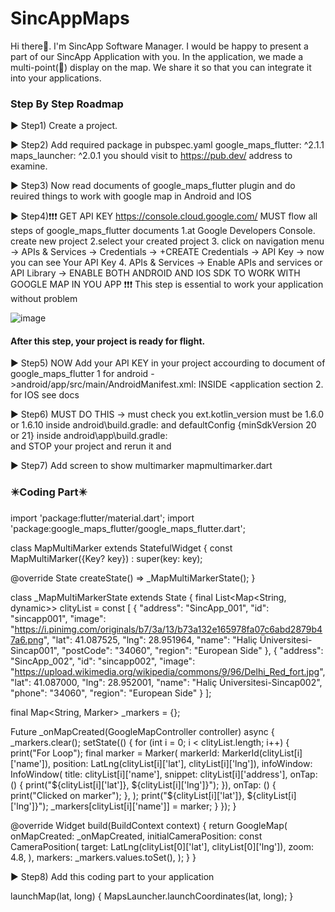 # SincAppMaps
Hi there👋. I'm SincApp Software Manager. I would be happy to present a part of our SincApp Application with you. In the application, we made a multi-point(📍) display on the map. We share it so that you can integrate it into your applications.

<h3>Step By Step Roadmap</h3>

▶️ Step1) Create a project.

▶️ Step2) Add required package in pubspec.yaml 
	            google_maps_flutter: ^2.1.1
  	          maps_launcher: ^2.0.1
you should visit to https://pub.dev/ address to examine.

▶️ Step3) Now read documents of google_maps_flutter plugin and do reuired things to work with google map in Android and IOS

▶️ Step4)❗❗❗ GET API KEY  https://console.cloud.google.com/  MUST flow all steps of google_maps_flutter documents
	1.at Google Developers Console. create new project
	2.select your created project
	3. click on navigation menu -> APIs & Services -> Credentials -> +CREATE  Credentials -> API Key -> now you can see Your API Key
	4. APIs & Services -> Enable APIs and services or API Library -> ENABLE BOTH ANDROID AND IOS SDK TO WORK WITH GOOGLE MAP IN YOU APP
	❗❗❗ This step is essential to work your application without problem

![image](https://user-images.githubusercontent.com/86704802/185737551-14694f86-1dc9-4537-a195-730d1c2ed904.png) <h4>After this step, your project is ready for flight. </h4>

▶️ Step5) NOW Add your API KEY in your project accourding to document of google_maps_flutter 
	1 for android ->android/app/src/main/AndroidManifest.xml: INSIDE  <application section
	<meta-data android:name="com.google.android.geo.API_KEY"
               android:value="YOUR KEY HERE"/>
	2. for IOS see docs
	
▶️ Step6)  MUST DO THIS ->  must check you ext.kotlin_version must be  1.6.0 or 1.6.10 inside android\build.gradle: 
			and defaultConfig {minSdkVersion 20 or 21}	inside android\app\build.gradle: 	
	and  STOP your project and rerun it and
	
▶️ Step7) Add screen to show multimarker mapmultimarker.dart

<h3>✴️Coding Part✴️</h3>

import 'package:flutter/material.dart';
import 'package:google_maps_flutter/google_maps_flutter.dart';

class MapMultiMarker extends StatefulWidget {
  const MapMultiMarker({Key? key}) : super(key: key);

  @override
  State<MapMultiMarker> createState() => _MapMultiMarkerState();
}

class _MapMultiMarkerState extends State<MapMultiMarker> {
  final List<Map<String, dynamic>> clityList = const [
    {
      "address": "SincApp_001",
      "id": "sincapp001",
      "image":
          "https://i.pinimg.com/originals/b7/3a/13/b73a132e165978fa07c6abd2879b47a6.png",
      "lat": 41.087525,
      "lng": 28.951964,
      "name": "Haliç Üniversitesi-Sincap001",
      "postCode": "34060",
      "region": "European Side"
    },
    {
      "address": "SincApp_002",
      "id": "sincapp002",
      "image":
          "https://upload.wikimedia.org/wikipedia/commons/9/96/Delhi_Red_fort.jpg",
      "lat": 41.087000,
      "lng": 28.952001,
      "name": "Haliç Üniversitesi-Sincap002",
      "phone": "34060",
      "region": "European Side"
    }
  ];

  final Map<String, Marker> _markers = {};

  Future<void> _onMapCreated(GoogleMapController controller) async {
    _markers.clear();
    setState(() {
      for (int i = 0; i < clityList.length; i++) {
        print("For Loop");
        final marker = Marker(
          markerId: MarkerId(clityList[i]['name']),
          position: LatLng(clityList[i]['lat'], clityList[i]['lng']),
          infoWindow: InfoWindow(
              title: clityList[i]['name'],
              snippet: clityList[i]['address'],
              onTap: () {
                print("${clityList[i]['lat']}, ${clityList[i]['lng']}");
              }),
          onTap: () {
            print("Clicked on marker");
          },
        );
        print("${clityList[i]['lat']}, ${clityList[i]['lng']}");
        _markers[clityList[i]['name']] = marker;
      }
    });
  }

  @override
  Widget build(BuildContext context) {
    return GoogleMap(
      onMapCreated: _onMapCreated,
      initialCameraPosition: const CameraPosition(
        target: LatLng(clityList[0]['lat'], clityList[0]['lng']),
        zoom: 4.8,
      ),
      markers: _markers.values.toSet(),
    );
  }
}


▶️ Step8) Add this coding part to your application

  launchMap(lat, long) {
    MapsLauncher.launchCoordinates(lat, long);
  }
	
